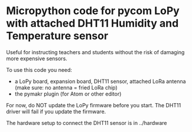 # Micropython code for pycom LoPy with attached DHT11 Humidity and Temperature sensor
Useful for instructing teachers and students without the risk of damaging more expensive sensors.

To use this code you need:
- a LoPy board, expansion board, DHT11 sensor, attached LoRa antenna (make sure: no antenna = fried LoRa chip)
- the pymakr plugin (for Atom or other editor)

For now, do NOT update the LoPy firmware before you start. The DHT11 driver will fail if you update the firmware.

The hardware setup to connect the DHT11 sensor is in ../hardware
